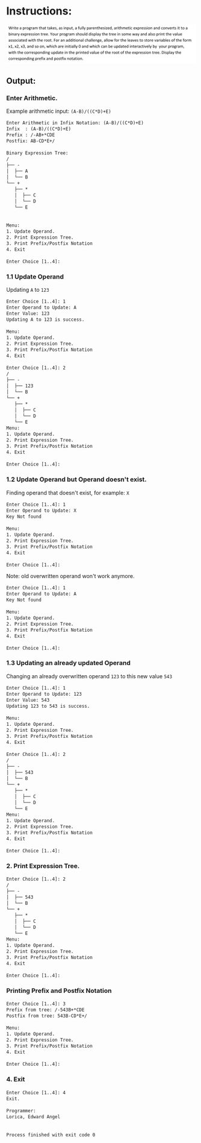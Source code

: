 # Instructions:

![Image of instruction](https://raw.githubusercontent.com/nngel/DSA-proj/main/src/finalsProj/assets/instructions.png)


## Output:
### Enter Arithmetic.
Example arithmetic input: ```(A-B)/((C*D)+E)```

```
Enter Arithmetic in Infix Notation: (A-B)/((C*D)+E)
Infix  : (A-B)/((C*D)+E)
Prefix : /-AB+*CDE
Postfix: AB-CD*E+/

Binary Expression Tree: 
/
├── -
│  ├── A
│  └── B
└── +
   ├── *
   │  ├── C
   │  └── D
   └── E


Menu:
1. Update Operand.
2. Print Expression Tree.
3. Print Prefix/Postfix Notation
4. Exit

Enter Choice [1..4]: 
```

### 1.1 Update Operand
Updating ```A``` to ```123```
```
Enter Choice [1..4]: 1
Enter Operand to Update: A
Enter Value: 123
Updating A to 123 is success.

Menu:
1. Update Operand.
2. Print Expression Tree.
3. Print Prefix/Postfix Notation
4. Exit

Enter Choice [1..4]: 2
/
├── -
│  ├── 123
│  └── B
└── +
   ├── *
   │  ├── C
   │  └── D
   └── E
Menu:
1. Update Operand.
2. Print Expression Tree.
3. Print Prefix/Postfix Notation
4. Exit

Enter Choice [1..4]: 
```
### 1.2 Update Operand but Operand doesn't exist.
Finding operand that doesn't exist, for example: ```X```
```
Enter Choice [1..4]: 1
Enter Operand to Update: X
Key Not found

Menu:
1. Update Operand.
2. Print Expression Tree.
3. Print Prefix/Postfix Notation
4. Exit

Enter Choice [1..4]: 
```
Note: old overwritten operand won't work anymore.
```
Enter Choice [1..4]: 1
Enter Operand to Update: A
Key Not found

Menu:
1. Update Operand.
2. Print Expression Tree.
3. Print Prefix/Postfix Notation
4. Exit

Enter Choice [1..4]: 
```
### 1.3 Updating an already updated Operand
Changing an already overwritten operand ```123``` to this new value ```543```
```
Enter Choice [1..4]: 1
Enter Operand to Update: 123
Enter Value: 543
Updating 123 to 543 is success.

Menu:
1. Update Operand.
2. Print Expression Tree.
3. Print Prefix/Postfix Notation
4. Exit

Enter Choice [1..4]: 2
/
├── -
│  ├── 543
│  └── B
└── +
   ├── *
   │  ├── C
   │  └── D
   └── E
Menu:
1. Update Operand.
2. Print Expression Tree.
3. Print Prefix/Postfix Notation
4. Exit

Enter Choice [1..4]: 
```
### 2. Print Expression Tree.
```
Enter Choice [1..4]: 2
/
├── -
│  ├── 543
│  └── B
└── +
   ├── *
   │  ├── C
   │  └── D
   └── E
Menu:
1. Update Operand.
2. Print Expression Tree.
3. Print Prefix/Postfix Notation
4. Exit

Enter Choice [1..4]: 
```
### Printing Prefix and Postfix Notation
```
Enter Choice [1..4]: 3
Prefix from tree: /-543B+*CDE
Postfix from tree: 543B-CD*E+/

Menu:
1. Update Operand.
2. Print Expression Tree.
3. Print Prefix/Postfix Notation
4. Exit

Enter Choice [1..4]: 
```
### 4. Exit
```
Enter Choice [1..4]: 4
Exit.

Programmer:
Lorica, Edward Angel


Process finished with exit code 0
```